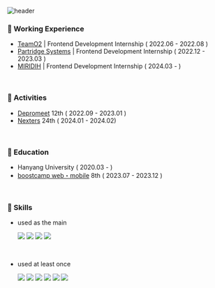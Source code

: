 ![header](https://capsule-render.vercel.app/api?type=cylinder&color=e7dcbc&height=70&section=header&text=KimGaeun&fontSize=20&fontColor=523220)

### 🍞 Working Experience
- [TeamO2](https://teamo2.kr/) | Frontend Development Internship ( 2022.06 - 2022.08 )
- [Partridge Systems](https://partridgesystems.com/kr) | Frontend Development Internship ( 2022.12 - 2023.03 )
- [MIRIDIH](https://www.miridih.com/) | Frontend Development Internship ( 2024.03 - )

<br/> 

### 🍞 Activities
- [Depromeet](https://www.depromeet.com/) 12th ( 2022.09 - 2023.01 )
- [Nexters](https://teamnexters.com/) 24th ( 2024.01 - 2024.02)

<br/> 

### 🍞 Education
- Hanyang University ( 2020.03 - )
- [boostcamp web・mobile](https://boostcamp.connect.or.kr/program_wm.html) 8th ( 2023.07 - 2023.12 )

<br/> 

### 🍞 Skills 

- used as the main

  <div>
  <img src="https://img.shields.io/badge/JAVASCRIPT-F7DF1E??style=flatr&logo=JavaScript&logoColor=black">
  <img src="https://img.shields.io/badge/TYPESCRIPT-3178C6??style=flatr&logo=TypeScript&logoColor=white">
  <img src="https://img.shields.io/badge/REACT-61DAFB??style=flatr&logo=React&logoColor=black">
  <img src="https://img.shields.io/badge/NEXTJS-000000??style=flatr&logo=Next.js&logoColor=white">
  </div>

<br/>

- used at least once

  <div>
  <img src="https://img.shields.io/badge/JAVA-007396??style=flatr&logo=Java&logoColor=white">
  <img src="https://img.shields.io/badge/MYSQL-4479A1??style=flatr&logo=MySQL&logoColor=white">
  <img src="https://img.shields.io/badge/PYTHON-3776AB??style=flatr&logo=Python&logoColor=white">
  <img src="https://img.shields.io/badge/REACTNATIVE-61DAFB??style=flatr&logo=React&logoColor=black">  
  <img src="https://img.shields.io/badge/NODEJS-339933??style=flatr&logo=Node.js&logoColor=white">  
  <img src="https://img.shields.io/badge/THREEJS-FFFFFF??style=flatr&logo=Three.js&logoColor=black">  
  </div>


<br/> 
<br/> 
<br/>  

<!--![KimGaeun0806's GitHub stats](https://github-readme-stats.vercel.app/api?username=KimGaeun0806&show_icons=true&theme=buefy)-->








